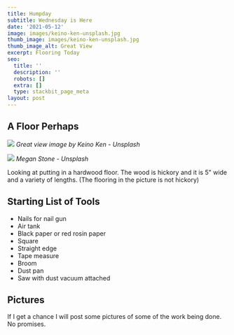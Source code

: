 ```yaml
---
title: Humpday
subtitle: Wednesday is Here
date: '2021-05-12'
image: images/keino-ken-unsplash.jpg
thumb_image: images/keino-ken-unsplash.jpg
thumb_image_alt: Great View
excerpt: Flooring Today
seo:
  title: ''
  description: ''
  robots: []
  extra: []
  type: stackbit_page_meta
layout: post
---
```



## A Floor Perhaps

![](/images/keino-ken-unsplash.jpg)
*Great view image by Keino Ken - Unsplash*

![](/images/meagan-stone-unsplash.jpg)
*Megan Stone - Unsplash*

Looking at putting in a hardwood floor. The wood is hickory and it is 5" wide and a variety of lengths. (The flooring in the picture is not hickory)

## Starting List of Tools

*   Nails for nail gun
*   Air tank
*   Black paper or red rosin paper
*   Square
*   Straight edge
*   Tape measure
*   Broom
*   Dust pan
*   Saw with dust vacuum attached

## Pictures

If I get a chance I will post some pictures of some of the work being done. No promises.
